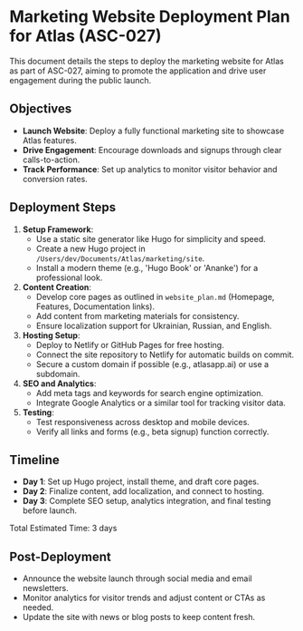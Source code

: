 # Marketing Website Deployment Plan for Atlas (ASC-027)

This document details the steps to deploy the marketing website for Atlas as part of ASC-027, aiming to promote the application and drive user engagement during the public launch.

## Objectives
- **Launch Website**: Deploy a fully functional marketing site to showcase Atlas features.
- **Drive Engagement**: Encourage downloads and signups through clear calls-to-action.
- **Track Performance**: Set up analytics to monitor visitor behavior and conversion rates.

## Deployment Steps
1. **Setup Framework**:
   - Use a static site generator like Hugo for simplicity and speed.
   - Create a new Hugo project in `/Users/dev/Documents/Atlas/marketing/site`.
   - Install a modern theme (e.g., 'Hugo Book' or 'Ananke') for a professional look.
2. **Content Creation**:
   - Develop core pages as outlined in `website_plan.md` (Homepage, Features, Documentation links).
   - Add content from marketing materials for consistency.
   - Ensure localization support for Ukrainian, Russian, and English.
3. **Hosting Setup**:
   - Deploy to Netlify or GitHub Pages for free hosting.
   - Connect the site repository to Netlify for automatic builds on commit.
   - Secure a custom domain if possible (e.g., atlasapp.ai) or use a subdomain.
4. **SEO and Analytics**:
   - Add meta tags and keywords for search engine optimization.
   - Integrate Google Analytics or a similar tool for tracking visitor data.
5. **Testing**:
   - Test responsiveness across desktop and mobile devices.
   - Verify all links and forms (e.g., beta signup) function correctly.

## Timeline
- **Day 1**: Set up Hugo project, install theme, and draft core pages.
- **Day 2**: Finalize content, add localization, and connect to hosting.
- **Day 3**: Complete SEO setup, analytics integration, and final testing before launch.

Total Estimated Time: 3 days

## Post-Deployment
- Announce the website launch through social media and email newsletters.
- Monitor analytics for visitor trends and adjust content or CTAs as needed.
- Update the site with news or blog posts to keep content fresh.
